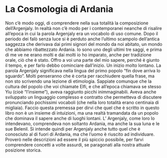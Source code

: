 
# La Cosmologia di Ardania

Non c’è modo oggi, di comprendere nella sua totalità la composizione dell’Argenjaly. In realtà non c’è modo per i contemporanei neanche di risalire all’epoca in cui la parola Argenjaly era un vocabolo di uso comune. Dopo il periodo dei falò senza luce si è perduto anche l’ultimo scampolo dell’antica saggezza che derivava dai primi signori del mondo da noi abitato, un mondo che abbiamo ribattezzato Ardania. Io sono uno degli ultimi tre saggi, e prima di me ve ne erano molti e dai molti io ho imparato, anche per tradizione orale, ciò che è stato. Offro a voi una parte del mio sapere, perché è giunto il tempo, e per farlo debbo cominciare dall’inizio. Un inizio molto lontano. La parola Argenjaly significava nella lingua del primo popolo “fin dove arriva lo sguardo”. Molti penseranno che è corta per racchiudere quella frase, ma non sto scrivendo una lezione di etimologia. Sappiate comunque che la cultura del popolo che voi chiamate Elfi, e che all’epoca chiamava se stesso Yiu (cioè “l’insieme”), aveva raggiunto picchi inimmaginabili. Aveva anche sviluppato un linguaggio complesso e contratto che permetteva di discutere pronunciando pochissimi vocaboli (che nella loro totalità erano centinaia di migliaia). Faccio questa premessa per dirvi che quel che è scritto in questo libro non è un insieme di intuizioni, ma una realtà tramandata da un popolo che dominava il sapere anche di luoghi lontani. L’ Argenjaly, come loro lo intendevano, comprendeva non soltanto Ardania, ma anche la sua luna e le sue Belenil. Si intende quindi per Argenjaly anche tutto quel che è conosciuto al di fuori di Ardania, ma che l’uomo è riuscito ad individuare. Proverò nelle descrizioni ad essere il più spiccio possibile, per farvi comprendere concetti a volte assurdi, se paragonati alla nostra attuale posizione storica.